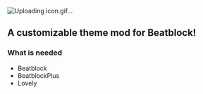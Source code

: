 ![Uploading icon.gif…]()

## A customizable theme mod for Beatblock!

### What is needed
- Beatblock
- BeatblockPlus
- Lovely
